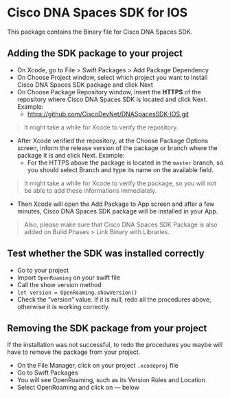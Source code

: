 # Cisco DNA Spaces SDK for IOS

This package contains the Binary file for Cisco DNA Spaces SDK.

## Adding the SDK package to your project
* On Xcode, go to File > Swift Packages > Add Package Dependency
* On Choose Project window, select which project you want to install Cisco DNA Spaces SDK package and click Next
* On Choose Package Repository window, insert the **HTTPS** of the repository where Cisco DNA Spaces SDK is located and click Next. Example:
    * https://github.com/CiscoDevNet/DNASpacesSDK-IOS.git
> It might take a while for Xcode to verify the repository.
* After Xcode verified the repository, at the Choose Package Options screen, inform the release version of the package or branch where the package it is and click Next. Example: 
    * For the HTTPS above the package is located in the `master` branch, so you should select Branch and type its name on the available field.
> It might take a while for Xcode to verify the package, so you will not be able to add these informations immediately. 
* Then Xcode will open the Add Package to App screen and after a few minutes, Cisco DNA Spaces SDK package will be installed in your App.
> Also, please make sure that Cisco DNA Spaces SDK Package is also added on Build Phases > Link Binary with Libraries.

## Test whether the SDK was installed correctly
* Go to your project
* Import `OpenRoaming` on your swift file
* Call the show version method
* `let version = OpenRoaming.showVersion()`
* Check the “version” value. If it is null, redo all the procedures above, otherwise it is working correctly.

## Removing the SDK package from your project
If the installation was not successful, to redo the procedures you maybe will have to remove the package from your project.

* On the File Manager, click on your project `.xcodeproj` file
* Go to Swift Packages
* You will see OpenRoaming, such as its Version Rules and Location
* Select OpenRoaming and click on  — below
